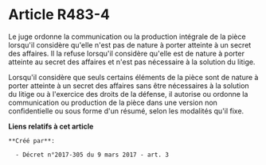 # Article R483-4

Le juge ordonne la communication ou la production intégrale de la pièce lorsqu'il considère qu'elle n'est pas de nature à
porter atteinte à un secret des affaires. Il la refuse lorsqu'il considère qu'elle est de nature à porter atteinte au secret
des affaires et n'est pas nécessaire à la solution du litige. 

Lorsqu'il considère que seuls certains éléments de la pièce sont de nature à porter atteinte à un secret des affaires sans
être nécessaires à la solution du litige ou à l'exercice des droits de la défense, il autorise ou ordonne la communication ou
production de la pièce dans une version non confidentielle ou sous forme d'un résumé, selon les modalités qu'il fixe.

**Liens relatifs à cet article**

	**Créé par**:

	  - Décret n°2017-305 du 9 mars 2017 - art. 3

